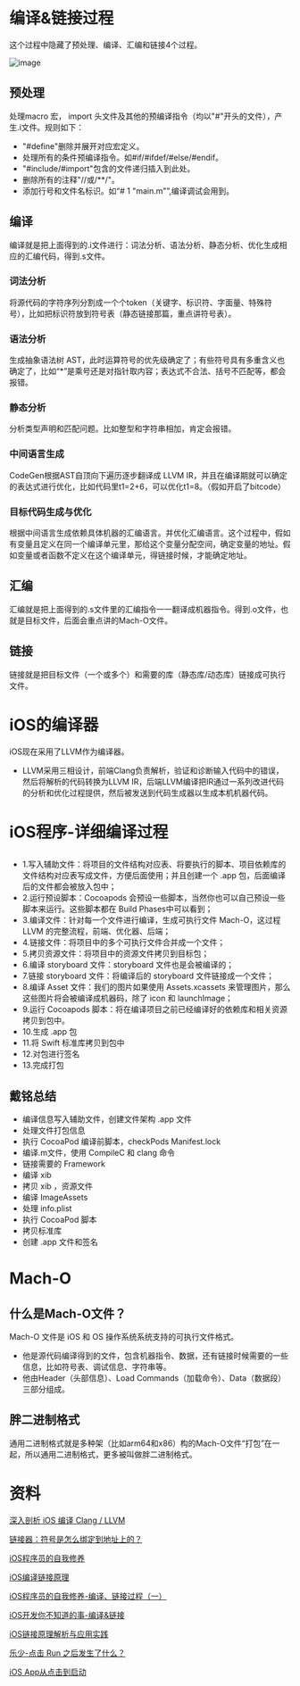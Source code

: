 # 编译&链接过程
这个过程中隐藏了预处理、编译、汇编和链接4个过程。

![image](https://note.youdao.com/yws/api/personal/file/88C5E8CFE3A64A369FECCD87297414D3?method=download&shareKey=9884a15dc8dc7604c7f7c6baf735c274)

## 预处理
处理macro 宏， import 头文件及其他的预编译指令（均以"#"开头的文件），产生.i文件。规则如下：
- "#define"删除并展开对应宏定义。
- 处理所有的条件预编译指令。如#if/#ifdef/#else/#endif。
- "#include/#import"包含的文件递归插入到此处。
- 删除所有的注释"//或/**/"。
- 添加行号和文件名标识。如“# 1 "main.m"”,编译调试会用到。

## 编译
编译就是把上面得到的.i文件进行：词法分析、语法分析、静态分析、优化生成相应的汇编代码，得到.s文件。
### 词法分析
将源代码的字符序列分割成一个个token（关键字、标识符、字面量、特殊符号），比如把标识符放到符号表（静态链接那篇，重点讲符号表）。

### 语法分析
生成抽象语法树 AST，此时运算符号的优先级确定了；有些符号具有多重含义也确定了，比如“*”是乘号还是对指针取内容；表达式不合法、括号不匹配等，都会报错。

### 静态分析
分析类型声明和匹配问题。比如整型和字符串相加，肯定会报错。

### 中间语言生成
CodeGen根据AST自顶向下遍历逐步翻译成 LLVM IR，并且在编译期就可以确定的表达式进行优化，比如代码里t1=2+6，可以优化t1=8。（假如开启了bitcode）

### 目标代码生成与优化
根据中间语言生成依赖具体机器的汇编语言。并优化汇编语言。这个过程中，假如有变量且定义在同一个编译单元里，那给这个变量分配空间，确定变量的地址。假如变量或者函数不定义在这个编译单元，得链接时候，才能确定地址。

## 汇编
汇编就是把上面得到的.s文件里的汇编指令一一翻译成机器指令。得到.o文件，也就是目标文件，后面会重点讲的Mach-O文件。

## 链接
链接就是把目标文件（一个或多个）和需要的库（静态库/动态库）链接成可执行文件。

# iOS的编译器
iOS现在采用了LLVM作为编译器。
- LLVM采用三相设计，前端Clang负责解析，验证和诊断输入代码中的错误，然后将解析的代码转换为LLVM IR，后端LLVM编译把IR通过一系列改进代码的分析和优化过程提供，然后被发送到代码生成器以生成本机机器代码。

# iOS程序-详细编译过程
## 
- 1.写入辅助文件：将项目的文件结构对应表、将要执行的脚本、项目依赖库的文件结构对应表写成文件，方便后面使用；并且创建一个 .app 包，后面编译后的文件都会被放入包中；
- 2.运行预设脚本：Cocoapods 会预设一些脚本，当然你也可以自己预设一些脚本来运行。这些脚本都在 Build Phases中可以看到；
- 3.编译文件：针对每一个文件进行编译，生成可执行文件 Mach-O，这过程 LLVM 的完整流程，前端、优化器、后端；
- 4.链接文件：将项目中的多个可执行文件合并成一个文件；
- 5.拷贝资源文件：将项目中的资源文件拷贝到目标包；
- 6.编译 storyboard 文件：storyboard 文件也是会被编译的；
- 7.链接 storyboard 文件：将编译后的 storyboard 文件链接成一个文件；
- 8.编译 Asset 文件：我们的图片如果使用 Assets.xcassets 来管理图片，那么这些图片将会被编译成机器码，除了 icon 和 launchImage；
- 9.运行 Cocoapods 脚本：将在编译项目之前已经编译好的依赖库和相关资源拷贝到包中。
- 10.生成 .app 包
- 11.将 Swift 标准库拷贝到包中
- 12.对包进行签名
- 13.完成打包

## 戴铭总结
- 编译信息写入辅助文件，创建文件架构 .app 文件
- 处理文件打包信息
- 执行 CocoaPod 编译前脚本，checkPods Manifest.lock
- 编译.m文件，使用 CompileC 和 clang 命令
- 链接需要的 Framework
- 编译 xib
- 拷贝 xib ，资源文件
- 编译 ImageAssets
- 处理 info.plist
- 执行 CocoaPod 脚本
- 拷贝标准库
- 创建 .app 文件和签名

# Mach-O
## 什么是Mach-O文件？
Mach-O 文件是 iOS 和 OS 操作系统系统支持的可执行文件格式。
- 他是源代码编译得到的文件，包含机器指令、数据，还有链接时候需要的一些信息，比如符号表、调试信息、字符串等。
- 他由Header（头部信息）、Load Commands（加载命令）、Data（数据段）三部分组成。

## 胖二进制格式
通用二进制格式就是多种架（比如arm64和x86）构的Mach-O文件“打包”在一起，所以通用二进制格式，更多被叫做胖二进制格式。

# 资料
[深入剖析 iOS 编译 Clang / LLVM](https://ming1016.github.io/2017/03/01/deeply-analyse-llvm/#%E8%B5%84%E6%96%99%E7%BD%91%E5%9D%80)

[链接器：符号是怎么绑定到地址上的？](https://time.geekbang.org/column/article/86840)

[iOS程序员的自我修养](https://juejin.cn/post/6844903912143585288)

[iOS编译链接原理](https://www.jianshu.com/p/b62b891c5d18)

[iOS程序员的自我修养-编译、链接过程（一）
](https://juejin.cn/post/6844903912147795982)

[iOS开发你不知道的事-编译&链接](https://juejin.cn/post/6844903841842872327)

[iOS链接原理解析与应用实践](https://mp.weixin.qq.com/s/_3WXnDolNICs2euoJph44A)

[乐少-点击 Run 之后发生了什么？](https://www.jianshu.com/p/d5cf01424e92)

[iOS App从点击到启动](https://www.jianshu.com/p/231b1cebf477)